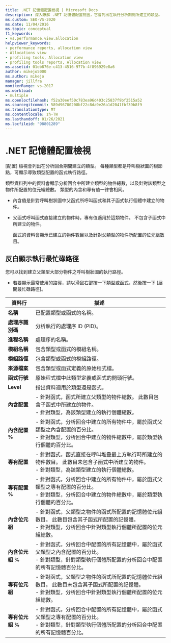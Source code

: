```yaml
---
title: .NET 記憶體配置檢視 | Microsoft Docs
description: 深入瞭解 .NET 記憶體配置視圖，它會列出在執行分析期間所建立的類型。
ms.custom: SEO-VS-2020
ms.date: 11/04/2016
ms.topic: conceptual
f1_keywords:
- vs.performance.view.allocation
helpviewer_keywords:
- performance reports, allocation view
- Allocations view
- profiling tools, Allocation view
- profiling tools reports, Allocation view
ms.assetid: 01eb876e-c413-4516-977b-4f896929e8a6
author: mikejo5000
ms.author: mikejo
manager: jillfra
monikerRange: vs-2017
ms.workload:
- multiple
ms.openlocfilehash: f52a30eef50c783ea96d403c25837f9bf2515a52
ms.sourcegitcommit: 589d96700208bf22c8da9e26a1d2041fbf39b8f9
ms.translationtype: MT
ms.contentlocale: zh-TW
ms.lasthandoff: 01/26/2021
ms.locfileid: "98801289"
---
```

# <a name="net-memory-allocations-view"></a>.NET 記憶體配置檢視
[配置] 檢視會列出在分析回合期間建立的類型。 每種類型都是呼叫樹狀圖的根節點，可顯示導致類型配置的函式執行路徑。

 類型資料列中的資料會顯示分析回合中所建立類型的物件總數，以及針對該類型之物件所配置的位元組總數。 類型的內含和專有值一律會相同。

- 內含值是針對呼叫樹狀圖中父函式所呼叫函式和其子函式執行個體中建立的物件。

- 父函式呼叫函式直接建立的物件時，專有值適用於這類物件。 不包含子函式中所建立的物件。

  函式的資料會顯示已建立的物件數目以及針對父類型的物件所配置的位元組數目。

## <a name="highlight-the-execution-hot-path"></a>反白顯示執行最忙碌路徑
 您可以找到建立父類型大部分物件之呼叫樹狀圖的執行路徑。

- 若要顯示最常使用的路徑，請以滑鼠右鍵按一下類型或函式，然後按一下 [展開最忙碌路徑]。

|資料行|描述|
|------------|-----------------|
|**名稱**|已配置類型或函式的名稱。|
|**處理序識別碼**|分析執行的處理序 ID (PID)。|
|**進程名稱**|處理序的名稱。|
|**模組名稱**|包含類型或函式的模組名稱。|
|**模組路徑**|包含類型或函式的模組路徑。|
|**來源檔案**|包含類型或函式定義的原始程式檔。|
|**函式行號**|原始程式檔中此類型定義或函式的開頭行號。|
|**Level**|指出資料適用於類型還是函式。|
|**內含配置**|-   針對函式，函式所建立父類型的物件總數。 此數目包含子函式中所建立的物件。<br />-   針對類型，為該類型建立的執行個體總數。|
|**內含配置 %**|-   針對函式，分析回合中建立的所有物件中，屬於函式父類型之內含配置的百分比。<br />-   針對類型，分析回合中建立的物件總數中，屬於類型執行個體的百分比。|
|**專有配置**|-   針對函式，函式直接在呼叫堆疊最上方執行時所建立的物件數目。 此數目未包含子函式中所建立的物件。<br />-   針對類型，為該類型建立的執行個體總數。|
|**專有配置 %**|-   針對函式，分析回合中建立的所有物件中，屬於函式父類型之專有配置的百分比。<br />-   針對類型，分析回合中建立的物件總數中，屬於類型執行個體的百分比。|
|**內含位元組**|-   針對函式，父類型之物件的函式所配置的記憶體位元組數目。 此數目包含其子函式所配置的記憶體。<br />-   針對類型，分析回合中針對類型執行個體所配置的位元組總數。|
|**內含位元組 %**|-   針對函式，分析回合中配置的所有記憶體中，屬於函式父類型之內含配置的百分比。<br />-   針對類型，針對類型執行個體所配置的分析回合中配置的所有記憶體百分比。|
|**專有位元組**|-   針對函式，父類型之物件的函式所配置的記憶體位元組數目。 此數目未包含其子函式所配置的記憶體。<br />-   針對類型，分析回合中針對類型執行個體所配置的位元組總數。|
|**專有位元組 %**|-   針對函式，分析回合中配置的所有記憶體中，屬於函式父類型之專有配置的百分比。<br />-   針對類型，針對類型執行個體所配置的分析回合中配置的所有記憶體百分比。|
